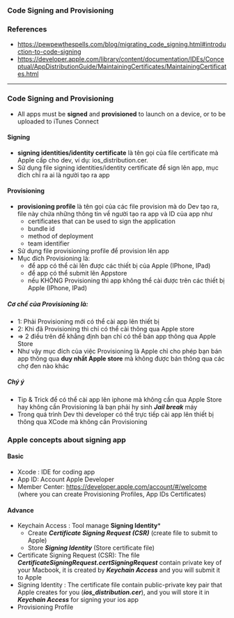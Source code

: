 ### Code Signing and Provisioning
### References
  - https://pewpewthespells.com/blog/migrating_code_signing.html#introduction-to-code-signing
  - https://developer.apple.com/library/content/documentation/IDEs/Conceptual/AppDistributionGuide/MaintainingCertificates/MaintainingCertificates.html


-------------------------------------------

### Code Signing and Provisioning
  - All apps must be **signed** and **provisioned** to launch on a device, or to be uploaded to iTunes Connect

#### Signing
  - **signing identities/identity certificate** là tên gọi của file certificate mà Apple cấp cho dev, ví dụ: ios_distribution.cer.
  - Sử dụng file signing identities/identity certificate để sign lên app, mục đích chỉ ra ai là người tạo ra app
  
#### Provisioning
  - **provisioning profile** là tên gọi của các file provision mà do Dev tạo ra, file này chứa những thông tin về người tạo ra app và ID của app như
     - certificates that can be used to sign the application
     - bundle id
     - method of deployment
     - team identifier
  - Sử dụng file provisioning profile để provision lên app
  - Mục đích Provisioning là:
    - để app có thể cài lên được các thiết bị của Apple (IPhone, IPad)
    - để app có thể submit lên Appstore
    - nếu KHÔNG Provisioning thì app không thể cài được trên các thiết bị Apple (IPhone, IPad)

##### Cơ chế của Provisioning là:
 - 1: Phải Provisioning mới có thể cài app lên thiết bị
 - 2: Khi đã Provisioning thì chỉ có thể cài thông qua Apple store
 - => 2 điều trên để khẳng định bạn chỉ có thể bán app thông qua Apple Store
 - Như vậy mục đích của việc Provisioning là Apple chỉ cho phép bạn bán app thông qua **duy nhất Apple store** mà không được bán thông qua các chợ đen nào khác
 
##### Chý ý
 - Tip & Trick để có thể cài app lên iphone mà không cần qua Apple Store hay không cần Provisioning là bạn phải hy sinh ***Jail break*** máy
 - Trong quá trình Dev thì developer có thể trực tiếp cài app lên thiết bị thông qua XCode mà không cần Provisioning
 
### Apple concepts about signing app
#### Basic
  - Xcode : IDE for coding app
  - App ID: Account Apple Developer
  - Member Center: https://developer.apple.com/account/#/welcome (where you can create Provisioning Profiles, App IDs Certificates)
  
#### Advance
  - Keychain Access : Tool manage **Signing Identity***
    - Create ***Certificate Signing Request (CSR)*** (create file to submit to Apple)
    - Store ***Signing Identity*** (Store certificate file)
  - Certificate Signing Request (CSR): The file ***CertificateSigningRequest.certSigningRequest*** contain private key of your Macbook, it is created by ***Keychain Access*** and you will submit it to Apple
  - Signing Identity : The certificate file contain public-private key pair that Apple creates for you (***ios_distribution.cer***), and you will store it in ***Keychain Access*** for signing your ios app
  - Provisioning Profile

